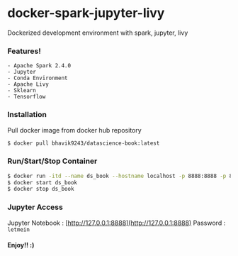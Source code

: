 # docker-spark-jupyter-livy
Dockerized development environment with spark, jupyter, livy

### Features!

    - Apache Spark 2.4.0
    - Jupyter
    - Conda Environment
    - Apache Livy
    - Sklearn
    - Tensorflow

### Installation

Pull docker image from docker hub repository
```sh
$ docker pull bhavik9243/datascience-book:latest
```

### Run/Start/Stop Container

```sh
$ docker run -itd --name ds_book --hostname localhost -p 8888:8888 -p 8998:8998 -p 4040:4040 bhavik9243/datascience-book:latest
$ docker start ds_book
$ docker stop ds_book
```

### Jupyter Access

Jupyter Notebook : [http://127.0.0.1:8888](http://127.0.0.1:8888)
Password : `letmein`

#### Enjoy!! :)